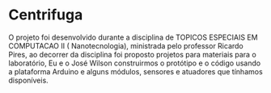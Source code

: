 # Centrifuga
O projeto foi desenvolvido durante a disciplina de TOPICOS ESPECIAIS EM COMPUTACAO II ( Nanotecnologia), ministrada pelo professor Ricardo Pires, ao decorrer da disciplina foi proposto projetos para materiais para o laboratório, Eu e o José Wilson construirmos o protótipo e o código usando a plataforma Arduino e alguns módulos, sensores e atuadores que tínhamos disponíveis.

